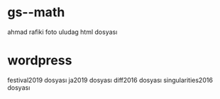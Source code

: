 # gs--math
ahmad rafiki foto
uludag html dosyası

# wordpress
festival2019 dosyası
ja2019 dosyası 
diff2016 dosyası
singularities2016 dosyası
